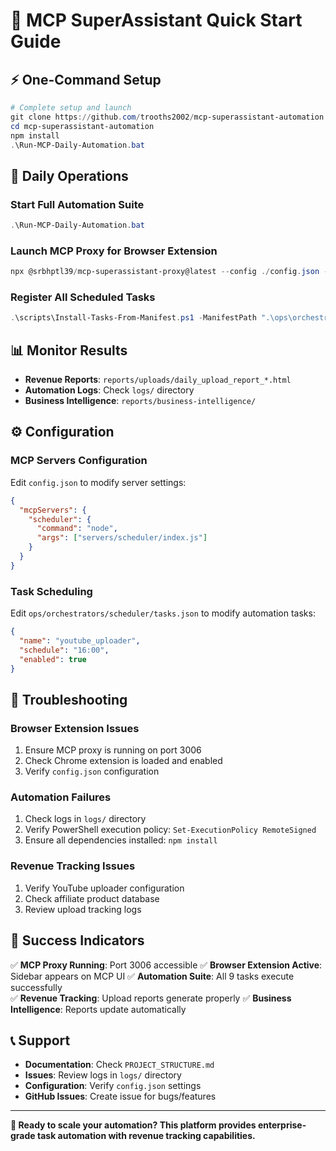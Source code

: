 # 🚀 MCP SuperAssistant Quick Start Guide

## ⚡ **One-Command Setup**

```powershell
# Complete setup and launch
git clone https://github.com/trooths2002/mcp-superassistant-automation.git
cd mcp-superassistant-automation
npm install
.\Run-MCP-Daily-Automation.bat
```

## 🎯 **Daily Operations**

### **Start Full Automation Suite**

```powershell
.\Run-MCP-Daily-Automation.bat
```

### **Launch MCP Proxy for Browser Extension**

```powershell
npx @srbhptl39/mcp-superassistant-proxy@latest --config ./config.json --outputTransport sse
```

### **Register All Scheduled Tasks**

```powershell
.\scripts\Install-Tasks-From-Manifest.ps1 -ManifestPath ".\ops\orchestrators\scheduler\tasks.json"
```

## 📊 **Monitor Results**

- **Revenue Reports**: `reports/uploads/daily_upload_report_*.html`
- **Automation Logs**: Check `logs/` directory
- **Business Intelligence**: `reports/business-intelligence/`

## ⚙️ **Configuration**

### **MCP Servers Configuration**

Edit `config.json` to modify server settings:

```json
{
  "mcpServers": {
    "scheduler": {
      "command": "node",
      "args": ["servers/scheduler/index.js"]
    }
  }
}
```

### **Task Scheduling**

Edit `ops/orchestrators/scheduler/tasks.json` to modify automation tasks:

```json
{
  "name": "youtube_uploader",
  "schedule": "16:00",
  "enabled": true
}
```

## 🔧 **Troubleshooting**

### **Browser Extension Issues**

1. Ensure MCP proxy is running on port 3006
2. Check Chrome extension is loaded and enabled
3. Verify `config.json` configuration

### **Automation Failures**

1. Check logs in `logs/` directory
2. Verify PowerShell execution policy: `Set-ExecutionPolicy RemoteSigned`
3. Ensure all dependencies installed: `npm install`

### **Revenue Tracking Issues**

1. Verify YouTube uploader configuration
2. Check affiliate product database
3. Review upload tracking logs

## 🎉 **Success Indicators**

✅ **MCP Proxy Running**: Port 3006 accessible
✅ **Browser Extension Active**: Sidebar appears on MCP UI
✅ **Automation Suite**: All 9 tasks execute successfully  
✅ **Revenue Tracking**: Upload reports generate properly
✅ **Business Intelligence**: Reports update automatically

## 📞 **Support**

- **Documentation**: Check `PROJECT_STRUCTURE.md`
- **Issues**: Review logs in `logs/` directory
- **Configuration**: Verify `config.json` settings
- **GitHub Issues**: Create issue for bugs/features

---

**🚀 Ready to scale your automation? This platform provides enterprise-grade task automation with revenue tracking capabilities.**